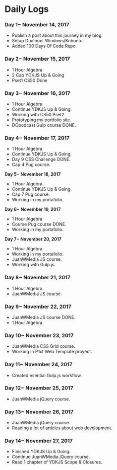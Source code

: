 # Daily Logs

### Day 1− November 14, 2017

* Publish a post about this journey in my blog.
* Setup Dualboot Windows/Kubuntu.
* Added 100 Days Of Code Repo.

### Day 2− November 15, 2017

* 1 Hour Algebra.
* 2 Cap YDKJS Up & Going
* Pset1 CS50 Done

### Day 3− November 16, 2017

* 1 Hour Algebra.
* Continue YDKJS Up & Going.
* Working with CS50 Pset2.
* Prototyping my portfolio site.
* DOpodcast Gulp course DONE.

### Day 4− November 17, 2017

* 1 Hour Algebra.
* Continue YDKJS Up & Going.
* Day 9 CSS Challenge DONE.
* Cap 4 Pug course.

**Day 5− November 18, 2017**

* 1 Hour Algebra.
* Continue YDKJS Up & Going.
* Cap 7 Pug course.
* Working in my portafolio.

**Day 6− November 19, 2017**

* 1 Hour Algebra.
* Course Pug course DONE.
* Working in my portafolio.

**Day 7− November 20, 2017**

* 1 Hour Algebra.
* Working in my portafolio.
* JuanWMedia JS course.
* Working with Gulp.js.

### Day 8− November 21, 2017

* 1 Hour Algebra.
* JuanWMedia JS course.

### Day 9− November 22, 2017

* JuanWMedia JS course DONE.
* 1 Hour Algebra.

### Day 10− November 23, 2017

* JuanWMedia CSS Grid course.
* Working in P1xt Web Template proyect.

### Day 11− November 24, 2017

* Created esential Gulp.js workflow.

### Day 12− November 25, 2017

* JuanWMedia jQuery course.

### Day 13− November 26, 2017

* JuanWMedia jQuery course.
* Reading a lot of articles about web development.

### Day 14− November 27, 2017

* Finished YDKJS Up & Going.
* Continue JuanWMedia jQuery course.
* Read 1 chapter of YDKJS Scope & Closures.